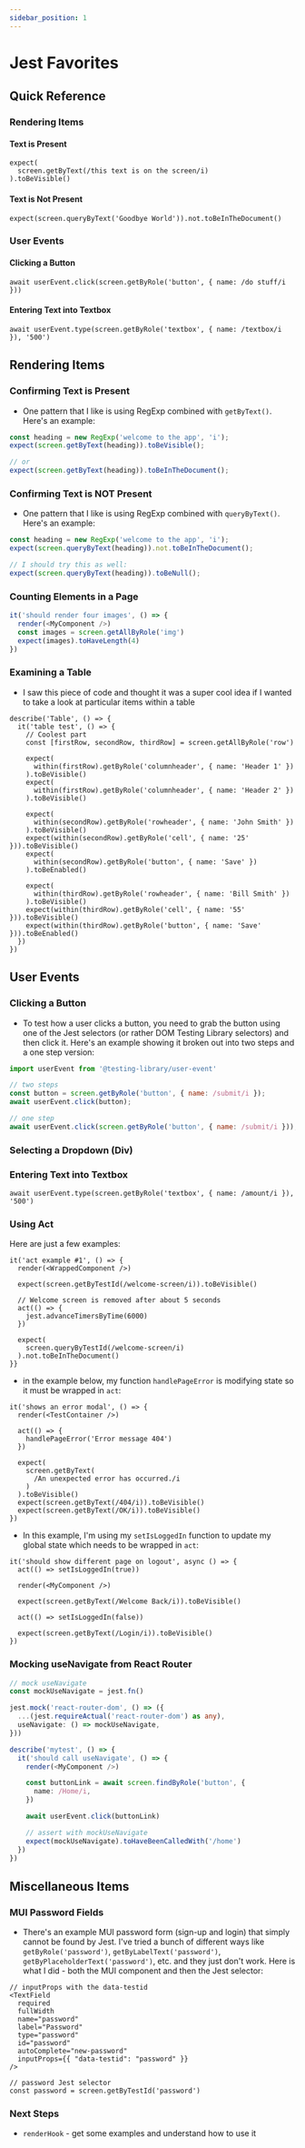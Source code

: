 ```yaml
---
sidebar_position: 1
---
```


# Jest Favorites

## Quick Reference

### Rendering Items

#### Text is Present

```tsx
expect(
  screen.getByText(/this text is on the screen/i)
).toBeVisible()
```

#### Text is Not Present

```tsx
expect(screen.queryByText('Goodbye World')).not.toBeInTheDocument()
```

### User Events

#### Clicking a Button

```tsx
await userEvent.click(screen.getByRole('button', { name: /do stuff/i }))
```

#### Entering Text into Textbox

```tsx
await userEvent.type(screen.getByRole('textbox', { name: /textbox/i }), '500')
```


## Rendering Items

### Confirming Text is Present

- One pattern that I like is using RegExp combined with `getByText()`. Here's 
an example:

```js
const heading = new RegExp('welcome to the app', 'i');
expect(screen.getByText(heading)).toBeVisible();

// or
expect(screen.getByText(heading)).toBeInTheDocument();
```



### Confirming Text is NOT Present

- One pattern that I like is using RegExp combined with `queryByText()`. Here's
an example:

```js
const heading = new RegExp('welcome to the app', 'i');
expect(screen.queryByText(heading)).not.toBeInTheDocument();

// I should try this as well:
expect(screen.queryByText(heading)).toBeNull();
```

### Counting Elements in a Page

```js
it('should render four images', () => {
  render(<MyComponent />)
  const images = screen.getAllByRole('img')
  expect(images).toHaveLength(4)
})
```

### Examining a Table
- I saw this piece of code and thought it was a super cool idea if I wanted to take a
look at particular items within a table

```tsx
describe('Table', () => {
  it('table test', () => {
    // Coolest part
    const [firstRow, secondRow, thirdRow] = screen.getAllByRole('row')

    expect(
      within(firstRow).getByRole('columnheader', { name: 'Header 1' })
    ).toBeVisible()
    expect(
      within(firstRow).getByRole('columnheader', { name: 'Header 2' })
    ).toBeVisible()

    expect(
      within(secondRow).getByRole('rowheader', { name: 'John Smith' })
    ).toBeVisible()
    expect(within(secondRow).getByRole('cell', { name: '25' })).toBeVisible()
    expect(
      within(secondRow).getByRole('button', { name: 'Save' })
    ).toBeEnabled()

    expect(
      within(thirdRow).getByRole('rowheader', { name: 'Bill Smith' })
    ).toBeVisible()
    expect(within(thirdRow).getByRole('cell', { name: '55' })).toBeVisible()
    expect(within(thirdRow).getByRole('button', { name: 'Save' })).toBeEnabled()
  })
})
```

## User Events

### Clicking a Button
- To test how a user clicks a button, you need to grab the button using one of the Jest
selectors (or rather DOM Testing Library selectors) and then click it. Here's an example
showing it broken out into two steps and a one step version:

```js
import userEvent from '@testing-library/user-event'

// two steps
const button = screen.getByRole('button', { name: /submit/i });
await userEvent.click(button);

// one step
await userEvent.click(screen.getByRole('button', { name: /submit/i }));
```

### Selecting a Dropdown (Div)

### Entering Text into Textbox

```tsx
await userEvent.type(screen.getByRole('textbox', { name: /amount/i }), '500')
```

### Using Act

Here are just a few examples:

```tsx
it('act example #1', () => {
  render(<WrappedComponent />)

  expect(screen.getByTestId(/welcome-screen/i)).toBeVisible()

  // Welcome screen is removed after about 5 seconds
  act(() => {
    jest.advanceTimersByTime(6000)
  })

  expect(
    screen.queryByTestId(/welcome-screen/i)
  ).not.toBeInTheDocument()
}}
```
- in the example below, my function `handlePageError` is modifying state so it must be wrapped in `act`:

```tsx
it('shows an error modal', () => {
  render(<TestContainer />)

  act(() => {
    handlePageError('Error message 404')
  })

  expect(
    screen.getByText(
      /An unexpected error has occurred./i
    )
  ).toBeVisible()
  expect(screen.getByText(/404/i)).toBeVisible()
  expect(screen.getByText(/OK/i)).toBeVisible()
})
```

- In this example, I'm using my `setIsLoggedIn` function to update my global state which needs to be wrapped in `act`:

```tsx
it('should show different page on logout', async () => {
  act(() => setIsLoggedIn(true))

  render(<MyComponent />)

  expect(screen.getByText(/Welcome Back/i)).toBeVisible()

  act(() => setIsLoggedIn(false))

  expect(screen.getByText(/Login/i)).toBeVisible()
})
```



### Mocking useNavigate from React Router

```ts
// mock useNavigate
const mockUseNavigate = jest.fn()

jest.mock('react-router-dom', () => ({
  ...(jest.requireActual('react-router-dom') as any),
  useNavigate: () => mockUseNavigate,
}))

describe('mytest', () => {
  it('should call useNavigate', () => {
    render(<MyComponent />)

    const buttonLink = await screen.findByRole('button', {
      name: /Home/i,
    })

    await userEvent.click(buttonLink)

    // assert with mockUseNavigate
    expect(mockUseNavigate).toHaveBeenCalledWith('/home')
  })
})
```

## Miscellaneous Items

### MUI Password Fields

- There's an example MUI password form (sign-up and login) that simply
cannot be found by Jest. I've tried a bunch of different ways like
`getByRole('password')`, `getByLabelText('password')`, `getByPlaceholderText('password')`, etc. and they just don't work. Here is what I did - both the
MUI component and then the Jest selector:

```tsx
// inputProps with the data-testid
<TextField
  required
  fullWidth
  name="password"
  label="Password"
  type="password"
  id="password"
  autoComplete="new-password"
  inputProps={{ "data-testid": "password" }}
/>
```

```tsx
// password Jest selector
const password = screen.getByTestId('password')
```

### Next Steps

- `renderHook` - get some examples and understand how to use it